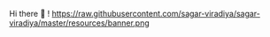 Hi there 👋
! https://raw.githubusercontent.com/sagar-viradiya/sagar-viradiya/master/resources/banner.png
